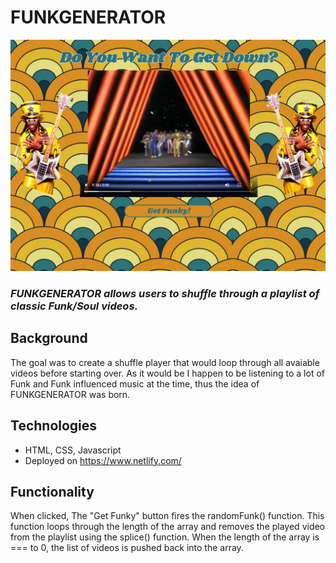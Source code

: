 # FUNKGENERATOR

![FUNKGENERATOR](/img/FunkGeneratorPic.png)

### _FUNKGENERATOR allows users to shuffle through a playlist of classic Funk/Soul videos._

## Background

The goal was to create a shuffle player that would loop through all avaiable videos before starting over. As it would be I happen to be listening to a lot of Funk and Funk influenced music at the time, thus the idea of FUNKGENERATOR was born.

## Technologies

- HTML, CSS, Javascript
- Deployed on https://www.netlify.com/

## Functionality

When clicked, The "Get Funky" button fires the randomFunk() function. This function loops through the length of the array and removes the played video from the playlist using the splice() function. When the length of the array is === to 0, the list of videos is pushed back into the array.
